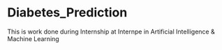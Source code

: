 # Diabetes_Prediction
This is work done during Internship at Internpe in Artificial Intelligence & Machine Learning
